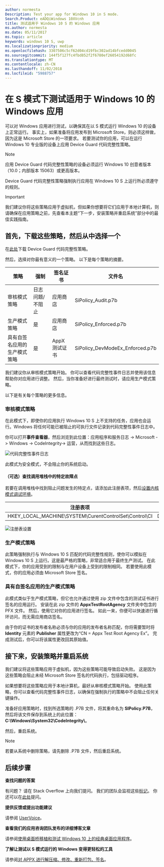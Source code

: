 ```yaml
---
author: normesta
Description: Test your app for Windows 10 in S mode.
Search.Product: eADQiWindows 10XVcnh
title: 测试适用于 Windows 10 S 的 Windows 应用
ms.author: normesta
ms.date: 05/11/2017
ms.topic: article
keywords: windows 10 S, uwp
ms.localizationpriority: medium
ms.openlocfilehash: 3307506c5cf62d04cd19fbc302ad14bfcedd0045
ms.sourcegitcommit: 144f5f127fc4fbd852f2f6780ef26054192d68fc
ms.translationtype: MT
ms.contentlocale: zh-CN
ms.lasthandoff: 11/02/2018
ms.locfileid: "5988757"
---
```

# <a name="test-your-windows-app-for-windows-10-in-s-mode"></a>在 S 模式下测试适用于 Windows 10 的 Windows 应用

可以对 Windows 应用进行测试，以确保其在以 S 模式运行 Windows 10 的设备上正常运行。 事实上，如果准备将应用发布到 Microsoft Store，则必须这样做，因为这是 Microsoft Store 的一项要求。 若要测试你的应用，可以在运行 Windows 10 专业版的设备上应用 Device Guard 代码完整性策略。

> [!NOTE]
> 应用 Device Guard 代码完整性策略的设备必须运行 Windows 10 创意者版本（10.0；内部版本 15063）或更高版本。

Device Guard 代码完整性策略强制执行应用在 Windows 10 S 上运行所必须遵守的规则。

> [!IMPORTANT]
>我们建议你将这些策略应用于虚拟机，但如果你想要将它们应用于本地计算机，则请确保在应用策略之前，先查看本主题“下一步，安装策略并重启系统”部分中的最佳实践指南。

<a id="choose-policy" />

## <a name="first-download-the-policies-and-then-choose-one"></a>首先，下载这些策略，然后从中选择一个

在[此处](https://go.microsoft.com/fwlink/?linkid=849018)下载 Device Guard 代码完整性策略。

然后，选择对你最有意义的一个策略。 以下是每个策略的摘要。

|策略 |强制 |签名证书 |文件名 |
|--|--|--|--|
|审核模式策略 |日志问题/不阻止 |应用商店 |SiPolicy_Audit.p7b |
|生产模式策略 |是 |应用商店 |SiPolicy_Enforced.p7b |
|具有自签名应用的生产模式策略 |是 |AppX 测试证书  |SiPolicy_DevModeEx_Enforced.p7b |

我们建议你从审核模式策略开始。 你可以查看代码完整性事件日志并使用该信息帮助你对应用进行调整。 然后，当你准备好进行最终测试时，请应用生产模式策略。

以下是有关每个策略的更多信息。

### <a name="audit-mode-policy"></a>审核模式策略
在此模式下，即使你的应用执行 Windows 10 S 上不支持的任务，应用也会运行。Windows 将任何可能已被阻止的可执行文件记录到代码完整性事件日志中。

你可以打开**事件查看器**，然后浏览到此位置：应用程序和服务日志 -> Microsoft -> Windows -> CodeIntegrity-> 运营，从而找到这些日志。

![代码完整性事件日志](images/desktop-to-uwp/code-integrity-logs.png)

此模式为安全模式，不会阻止你的系统启动。

#### <a name="optional-find-specific-failure-points-in-the-call-stack"></a>（可选）查找调用堆栈中的特定故障点
若要在调用堆栈中找到阻止问题发生的特定点，请添加此注册表项，然后[设置内核模式调试环境](https://docs.microsoft.com/windows-hardware/drivers/debugger/getting-started-with-windbg--kernel-mode-#span-idsetupakernel-modedebuggingspanspan-idsetupakernel-modedebuggingspanspan-idsetupakernel-modedebuggingspanset-up-a-kernel-mode-debugging)。

|注册表项|名称|类型|值|
|--|---|--|--|
|HKEY_LOCAL_MACHINE\SYSTEM\CurentControlSet\Control\CI| DebugFlags |REG_DWORD | 1 |


![注册表设置](images/desktop-to-uwp/ci-debug-setting.png)

### <a name="production-mode-policy"></a>生产模式策略
此策略强制执行与 Windows 10 S 匹配的代码完整性规则，使你可以模拟在 Windows 10 S 上运行。这是最严格的策略，非常适合用于最终生产测试。 在此模式下，你的应用受到的限制与在用户设备上受到的限制相同。 若要使用此模式，你的应用必须由 Microsoft Store 签名。

### <a name="production-mode-policy-with-self-signed-apps"></a>具有自签名应用的生产模式策略
此模式类似于生产模式策略，但它也允许通过使用 zip 文件中包含的测试证书进行签名的应用运行。 安装在此 zip 文件的 **AppxTestRootAgency** 文件夹中包含的 PFX 文件。 然后，使用它对你的应用进行签名。 如此一来，你便可以快速进行循环访问，而无需应用商店签名。

由于你的证书的发布者名称必须与你的应用的发布者名称匹配，你将需要暂时将 **Identity** 元素的 **Publisher** 属性更改为“CN = Appx Test Root Agency Ex”。 完成测试后，你可以将该属性更改回其原始值。

## <a name="next-install-the-policy-and-restart-your-system"></a>接下来，安装策略并重启系统

我们建议将这些策略应用于虚拟机，因为这些策略可能导致启动失败。 这是因为这些策略会阻止未经 Microsoft Store 签名的代码执行，包括驱动程序。

如果想要将这些策略应用于本地计算机，最好从审核模式策略开始。 使用此策略，你可以查看代码完整性事件日志，以确保在强制执行的策略中不会阻止任何关键操作。

准备好应用策略时，找到所选策略的 .P7B 文件，将其重命名为 **SIPolicy.P7B**，然后将该文件保存到系统上的此位置：**C:\Windows\System32\CodeIntegrity\\**。

然后，重启系统。

>[!NOTE]
>若要从系统中删除策略，请先删除 .P7B 文件，然后重启系统。

## <a name="next-steps"></a>后续步骤

**查找问题的答案**

有问题？ 请在 Stack Overflow 上向我们提问。 我们的团队会监视这些[标记](http://stackoverflow.com/questions/tagged/project-centennial+or+desktop-bridge)。 你还可以在[此处](https://social.msdn.microsoft.com/Forums/en-US/home?filter=alltypes&sort=relevancedesc&searchTerm=%5BDesktop%20Converter%5D)提问。

**提供反馈或提出功能建议**

请参阅 [UserVoice](https://wpdev.uservoice.com/forums/110705-universal-windows-platform/category/161895-desktop-bridge-centennial)。

**查看我们的应用咨询团队发布的详细博客文章**

请参阅[使用桌面桥移植和测试 Windows 10 上的经典桌面应用程序](https://blogs.msdn.microsoft.com/appconsult/2017/06/15/porting-and-testing-your-classic-desktop-applications-on-windows-10-s-with-the-desktop-bridge/)。

**了解让测试以 S 模式运行的 Windows 变得更轻松的工具**

请参阅[对 APPX 进行解压缩、修改、重新打包、签名](https://blogs.msdn.microsoft.com/appconsult/2017/08/07/unpack-modify-repack-sign-appx/)。
